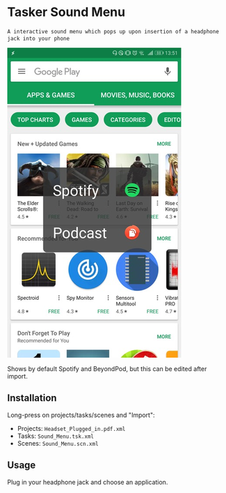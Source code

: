 # Tasker Sound Menu
	A interactive sound menu which pops up upon insertion of a headphone jack into your phone

![Example](example.jpg)

Shows by default Spotify and BeyondPod, but this can be edited after import.

## Installation

Long-press on projects/tasks/scenes and "Import":

- Projects: `Headset_Plugged_in.pdf.xml`
- Tasks: `Sound_Menu.tsk.xml`
- Scenes: `Sound_Menu.scn.xml`

## Usage

Plug in your headphone jack and choose an application.
